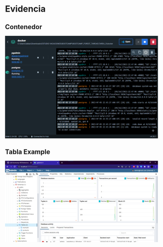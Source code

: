 # Evidencia

## Contenedor

![Contenedor](contenedorfuncionando.png)

## Tabla Example

![Tabla_example](example.png)
